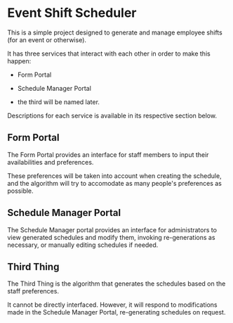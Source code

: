 # Event Shift Scheduler

This is a simple project designed to generate and manage employee shifts (for an event or otherwise).

It has three services that interact with each other in order to make this happen:

- Form Portal

- Schedule Manager Portal

- the third will be named later.

Descriptions for each service is available in its respective section below. 

## Form Portal

The Form Portal provides an interface for staff members to input their availabilities and preferences.

These preferences will be taken into account when creating the schedule, and the algorithm will try to accomodate as many people's preferences as possible.

## Schedule Manager Portal

The Schedule Manager portal provides an interface for administrators to view generated schedules and modify them, invoking re-generations as necessary, or manually editing schedules if needed.

## Third Thing

The Third Thing is the algorithm that generates the schedules based on the staff preferences. 

It cannot be directly interfaced. However, it will respond to modifications made in the Schedule Manager Portal, re-generating schedules on request.
